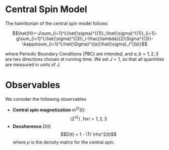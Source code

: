 # Central Spin Model
The hamiltonian of the central spin model follows

$$\hat{H}=-J\sum_{i=1}^L\hat{\sigma}^{(1)}_i\hat{\sigma}^{(1)}_{i+1}-g\sum_{i=1}^L\hat{\sigma}^{(3)}_i-\frac{\lambda}{2}\Sigma^{(3)}-\kappa\sum_{i=1}^L\hat{\Sigma}^{(a)}\hat{\sigma}_i^{(b)}$$

where Periodic Boundary Conditions (PBC) are intended, and $a, b=1,2,3$ are two directions chosen at running time.
We set $J=1$, so that all quantities are measured in units of $J$.

# Observables
We consider the following observables
- **Central spin magnetization** $m^{(i)}(t)$:
$$\langle \Sigma^{(i)} \rangle\,, \text{for} i=1,2,3$$
- **Decoherence** $D(t)$
$$D(t) = 1 - \Tr \rho^2(t)$$
where $\rho$ is the density matrix for the central spin.
